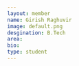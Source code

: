 ```yaml
---
layout: member
name: Girish Raghuvir
image: default.png
desgination: B.Tech
area:
bio:
type: student
---
```

